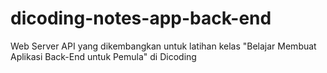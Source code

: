 # dicoding-notes-app-back-end
Web Server API yang dikembangkan untuk latihan kelas "Belajar Membuat Aplikasi Back-End untuk Pemula" di Dicoding
